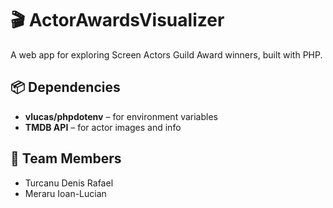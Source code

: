 # 🎬 ActorAwardsVisualizer

A web app for exploring Screen Actors Guild Award winners, built with PHP.

## 📦 Dependencies

- **vlucas/phpdotenv** – for environment variables
- **TMDB API** – for actor images and info

## 👥 Team Members

- Turcanu Denis Rafael
- Meraru Ioan-Lucian
